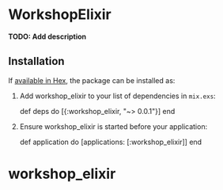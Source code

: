 # WorkshopElixir

**TODO: Add description**

## Installation

If [available in Hex](https://hex.pm/docs/publish), the package can be installed as:

  1. Add workshop_elixir to your list of dependencies in `mix.exs`:

        def deps do
          [{:workshop_elixir, "~> 0.0.1"}]
        end

  2. Ensure workshop_elixir is started before your application:

        def application do
          [applications: [:workshop_elixir]]
        end

# workshop_elixir
